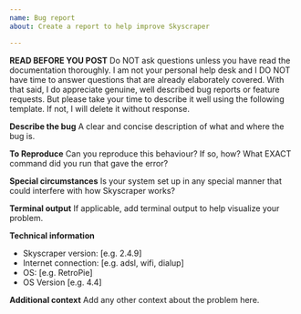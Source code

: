 ```yaml
---
name: Bug report
about: Create a report to help improve Skyscraper

---
```


**READ BEFORE YOU POST**
Do NOT ask questions unless you have read the documentation thoroughly. I am not your personal help desk and I DO NOT have time to answer questions that are already elaborately covered. With that said, I do appreciate genuine, well described bug reports or feature requests. But please take your time to describe it well using the following template. If not, I will delete it without response.

**Describe the bug**
A clear and concise description of what and where the bug is.

**To Reproduce**
Can you reproduce this behaviour? If so, how? What EXACT command did you run that gave the error?

**Special circumstances**
Is your system set up in any special manner that could interfere with how Skyscraper works?

**Terminal output**
If applicable, add terminal output to help visualize your problem.

**Technical information**
 - Skyscraper version: [e.g. 2.4.9]
 - Internet connection: [e.g. adsl, wifi, dialup]
 - OS: [e.g. RetroPie]
 - OS Version [e.g. 4.4]

**Additional context**
Add any other context about the problem here.
